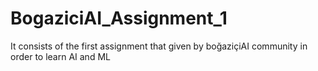 # BogaziciAI_Assignment_1
It consists of the first assignment that given by boğaziçiAI community in order to learn AI and ML
